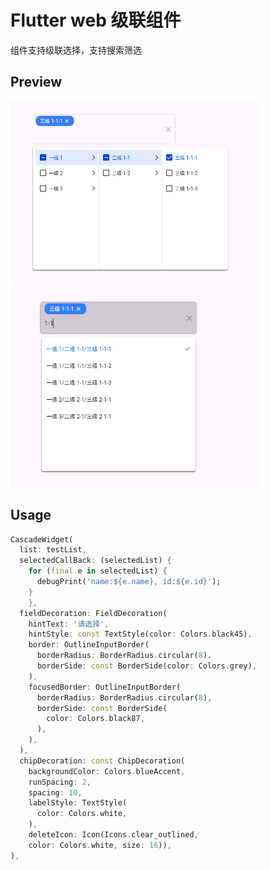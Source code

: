 
# Flutter web 级联组件
组件支持级联选择，支持搜索筛选

## Preview
[<img src="https://github.com/superSong-hello/cascade_widget/blob/master/assets/screen_1.png" width="400" alt=""/>](screen_1.png)
[<img src="https://github.com/superSong-hello/cascade_widget/blob/master/assets/screen_2.png" width="400" alt=""/>](screen_2.png)

## Usage

```dart
CascadeWidget(
  list: testList,
  selectedCallBack: (selectedList) {
    for (final e in selectedList) {
      debugPrint('name:${e.name}, id:${e.id}');
    }
    },
  fieldDecoration: FieldDecoration(
    hintText: '请选择',
    hintStyle: const TextStyle(color: Colors.black45),
    border: OutlineInputBorder(
      borderRadius: BorderRadius.circular(8),
      borderSide: const BorderSide(color: Colors.grey),
    ),
    focusedBorder: OutlineInputBorder(
      borderRadius: BorderRadius.circular(8),
      borderSide: const BorderSide(
        color: Colors.black87,
      ),
    ),
  ),
  chipDecoration: const ChipDecoration(
    backgroundColor: Colors.blueAccent,
    runSpacing: 2,
    spacing: 10,
    labelStyle: TextStyle(
      color: Colors.white,
    ),
    deleteIcon: Icon(Icons.clear_outlined,
    color: Colors.white, size: 16)),
),

```
